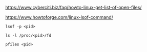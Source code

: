 https://www.cyberciti.biz/faq/howto-linux-get-list-of-open-files/

https://www.howtoforge.com/linux-lsof-command/

```
lsof -p <pid>
```

```
ls -l /proc/<pid>/fd
```

```
pfiles <pid>
```
